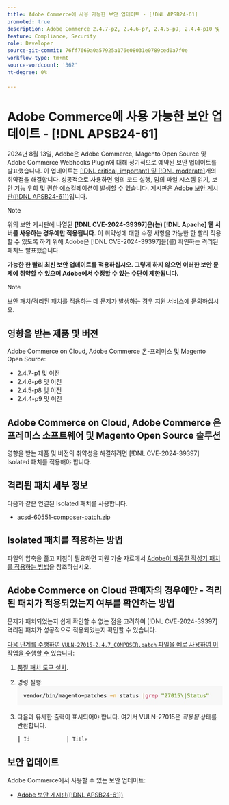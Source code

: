 ```yaml
---
title: Adobe Commerce에 사용 가능한 보안 업데이트 - [!DNL APSB24-61]
promoted: true
description: Adobe Commerce 2.4.7-p2, 2.4.6-p7, 2.4.5-p9, 2.4.4-p10 및  [!DNL Apache]만 실행되는 이전 버전의 인스턴스에 대해  [!DNL CVE-2024-39397] 에 격리된 패치를 적용합니다.
feature: Compliance, Security
role: Developer
source-git-commit: 76ff7669a0a57925a176e08031e0789ced0a7f0e
workflow-type: tm+mt
source-wordcount: '362'
ht-degree: 0%

---
```


# Adobe Commerce에 사용 가능한 보안 업데이트 - [!DNL APSB24-61]

2024년 8월 13일, Adobe은 Adobe Commerce, Magento Open Source 및 Adobe Commerce Webhooks Plugin에 대해 정기적으로 예약된 보안 업데이트를 발표했습니다.
이 업데이트는 [[!DNL critical, important] 및 [!DNL moderate]](https://helpx.adobe.com/kr/security/severity-ratings.html)개의 취약점을 해결합니다. 성공적으로 사용하면 임의 코드 실행, 임의 파일 시스템 읽기, 보안 기능 우회 및 권한 에스컬레이션이 발생할 수 있습니다. 게시판은 [Adobe 보안 게시판([!DNL APSB24-61])](https://helpx.adobe.com/kr/security/products/magento/apsb24-61.html)입니다.

>[!NOTE]
>
>위의 보안 게시판에 나열된 **[!DNL CVE-2024-39397]은(는) [!DNL Apache] 웹 서버를 사용하는 경우에만 적용됩니다.** 이 취약성에 대한 수정 사항을 가능한 한 빨리 적용할 수 있도록 하기 위해 Adobe은 [!DNL CVE-2024-39397]을(를) 확인하는 격리된 패치도 발표했습니다.

**가능한 한 빨리 최신 보안 업데이트를 적용하십시오. 그렇게 하지 않으면 이러한 보안 문제에 취약할 수 있으며 Adobe에서 수정할 수 있는 수단이 제한됩니다.**

>[!NOTE]
>
>보안 패치/격리된 패치를 적용하는 데 문제가 발생하는 경우 지원 서비스에 문의하십시오.

## 영향을 받는 제품 및 버전

Adobe Commerce on Cloud, Adobe Commerce 온-프레미스 및 Magento Open Source:

* 2.4.7-p1 및 이전
* 2.4.6-p6 및 이전
* 2.4.5-p8 및 이전
* 2.4.4-p9 및 이전

## Adobe Commerce on Cloud, Adobe Commerce 온프레미스 소프트웨어 및 Magento Open Source 솔루션

영향을 받는 제품 및 버전의 취약성을 해결하려면 [!DNL CVE-2024-39397] Isolated 패치를 적용해야 합니다.

## 격리된 패치 세부 정보

다음과 같은 연결된 Isolated 패치를 사용합니다.

* [acsd-60551-composer-patch.zip](assets/acsd-60551-composer-patch.zip)

## Isolated 패치를 적용하는 방법

파일의 압축을 풀고 지침이 필요하면 지원 기술 자료에서 [Adobe이 제공한 작성기 패치를 적용하는 방법](https://experienceleague.adobe.com/docs/commerce-knowledge-base/kb/how-to/how-to-apply-a-composer-patch-provided-by-magento.html?lang=ko)을 참조하십시오.

## Adobe Commerce on Cloud 판매자의 경우에만 - 격리된 패치가 적용되었는지 여부를 확인하는 방법

문제가 패치되었는지 쉽게 확인할 수 없는 점을 고려하여 [!DNL CVE-2024-39397] 격리된 패치가 성공적으로 적용되었는지 확인할 수 있습니다.

<u>다음 단계를 수행하여 `VULN-27015-2.4.7_COMPOSER.patch` 파일을 예로 사용하여 이 작업을 수행할 수 있습니다</u>:

1. [품질 패치 도구 설치](https://experienceleague.adobe.com/docs/commerce-operations/tools/quality-patches-tool/usage.html?lang=ko).
1. 명령 실행: <br>
   ![cve-2024-34102-tell-if-patch-applied-code](assets/cve-2024-34102-tell-if-patch-applied-code.png)
1. 다음과 유사한 출력이 표시되어야 합니다. 여기서 VULN-27015은 *적용됨* 상태를 반환합니다.

   ```bash
   ║ Id            │ Title                                                        │ Category        │ Origin                 │ Status      │ Details                                          ║ ║ N/A           │ ../m2-hotfixes/VULN-27015-2.4.7_COMPOSER_patch.patch      │ Other           │ Local                  │ Applied     │ Patch type: Custom                                
   ```

<!-- For Step 2:
     ```bash
    vendor/bin/magento-patches -n status |grep "27015\|Status"
     ```
-->

## 보안 업데이트

Adobe Commerce에서 사용할 수 있는 보안 업데이트:

* [Adobe 보안 게시판([!DNL APSB24-61])](https://helpx.adobe.com/kr/security/products/magento/apsb24-61.html)
